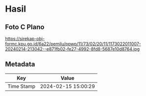# Hasil

## Foto C Plano

https://sirekap-obj-formc.kpu.go.id/6a22/pemilu/ppwp/11/73/02/20/11/1173022011007-20240214-213042--e871fb02-fe27-4992-8fd8-5687e10d8764.jpg


## Metadata

| Key        | Value               |
| ---------- | ------------------- |
| Time Stamp | 2024-02-15 15:00:29 |



